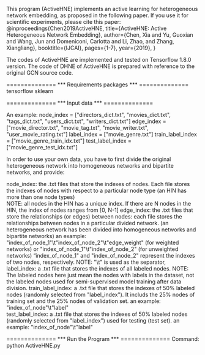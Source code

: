 This program (ActiveHNE) implements an active learning for heterogeneous network embedding, as proposed in the following paper.
If you use it for scientific experiments, please cite this paper:
@inproceedings{Chen2019ActiveHNE,
  title={ActiveHNE: Active Heterogeneous Network Embedding},
  author={Chen, Xia and Yu, Guoxian and Wang, Jun and Domeniconi, Carlotta and Li, Zhao, and Zhang, Xiangliang},
  booktitle={IJCAI},
  pages={1-7},
  year={2019},
}

The codes of ActiveHNE are implemented and tested on Tensorflow 1.8.0 version.
The code of DHNE of ActiveHNE is prepared with reference to the original GCN source code. 

============== *** Requirements packages *** ============== 
tensorflow 
sklearn

============== *** Input data *** ==============

An example: 
       node_index = ["directors_dict.txt", "movies_dict.txt", "tags_dict.txt", "users_dict.txt", "writers_dict.txt"]
       edge_index = ["movie_director.txt", "movie_tag.txt", "movie_writer.txt", "user_movie_rating.txt"]
       label_index = ["movie_genre.txt"]
       train_label_index = ["movie_genre_train_idx.txt"]
       test_label_index = ["movie_genre_test_idx.txt"]

In order to use your own data, you have to first divide the original heterogeneous network into homogeneous networks and bipartite networks, and provide:

node_index: 
            the .txt files that store the indexes of nodes. Each file stores the indexes of nodes with respect to a particular node type (an HIN has more than one node types)  
            NOTE: all nodes in the HIN has a unique index. If there are N nodes in the HIN, the index of nodes ranges from [0, N-1]
edge_index:
           the .txt files that store the relationships (or edges) between nodes: each file stores the relationships between nodes in a particular divided network. 
           (an heterogeneous network has been divided into homogeneous networks and bipartite networks)
            an example:  "index_of_node_1"\t"index_of_node_2"\t"edge_weight" (for weighted networks) or "index_of_node_1"\t"index_of_node_2" (for unweighted networks)
			“index_of_node_1" and "index_of_node_2" represent the indexes of two nodes, respectively. NOTE: "\t" is used as the separator, 	   
label_index:
		   a .txt file that stores the indexes of all labeled nodes. 
           NOTE: The labeled nodes here just mean the nodes with labels in the dataset, not the labeled nodes used for semi-supervised model training after data division. 
train_label_index: 
                 a .txt file that stores the indexes of 50% labeled nodes (randomly selected from "label_index"). It includs the 25% nodes of training set and the 25% nodes of validation set.
                 an example:  "index_of_node"\t"label"				 
test_label_index:
                 a .txt file that stores the indexes of 50% labeled nodes (randomly selected from "label_index") used for testing (test set).
                 an example:  "index_of_node"\t"label"					 
			   

============== *** Run the Program *** ==============
Command: 
python ActiveHNE.py 

